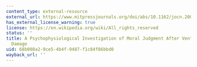 ```yaml
---
content_type: external-resource
external_url: https://www.mitpressjournals.org/doi/abs/10.1162/jocn.2009.21367
has_external_license_warning: true
license: https://en.wikipedia.org/wiki/All_rights_reserved
status: ''
title: A Psychophysiological Investigation of Moral Judgment After Ventromedial Prefrontal
  Damage
uid: 68b008a2-9ce5-4b4f-9487-f1c84f86bbd0
wayback_url: ''
---
```


